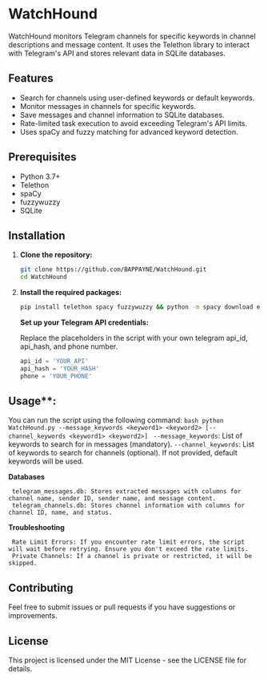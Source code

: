 # WatchHound

WatchHound monitors Telegram channels for specific keywords in channel descriptions and message content. It uses the Telethon library to interact with Telegram's API and stores relevant data in SQLite databases.

## Features

- Search for channels using user-defined keywords or default keywords.
- Monitor messages in channels for specific keywords.
- Save messages and channel information to SQLite databases.
- Rate-limited task execution to avoid exceeding Telegram's API limits.
- Uses spaCy and fuzzy matching for advanced keyword detection.

## Prerequisites

- Python 3.7+
- Telethon
- spaCy
- fuzzywuzzy
- SQLite

## Installation

1. **Clone the repository:**

   ```bash
   git clone https://github.com/BAPPAYNE/WatchHound.git
   cd WatchHound
   ```
2. **Install the required packages:**
   ```bash
   pip install telethon spacy fuzzywuzzy && python -m spacy download en_core_web_sm
   ```
   **Set up your Telegram API credentials:**

   Replace the placeholders in the script with your own telegram api_id, api_hash, and phone number.

   ```python
   api_id = 'YOUR_API'
   api_hash = 'YOUR_HASH'
   phone = 'YOUR_PHONE'
   ```

## Usage**:</br>
   You can run the script using the following command:
    ```bash
    python WatchHound.py --message_keywords <keyword1> <keyword2> [--channel_keywords <keyword1> <keyword2>]
    ```
     `--message_keywords`: List of keywords to search for in messages (mandatory).
     `--channel_keywords`: List of keywords to search for channels (optional). If not provided, default keywords will be used.

   **Databases**

     telegram_messages.db: Stores extracted messages with columns for channel name, sender ID, sender name, and message content.
     telegram_channels.db: Stores channel information with columns for channel ID, name, and status.

   **Troubleshooting**
   
     Rate Limit Errors: If you encounter rate limit errors, the script will wait before retrying. Ensure you don't exceed the rate limits.
     Private Channels: If a channel is private or restricted, it will be skipped.

## Contributing
   Feel free to submit issues or pull requests if you have suggestions or improvements.

## License
   This project is licensed under the MIT License - see the LICENSE file for details.

